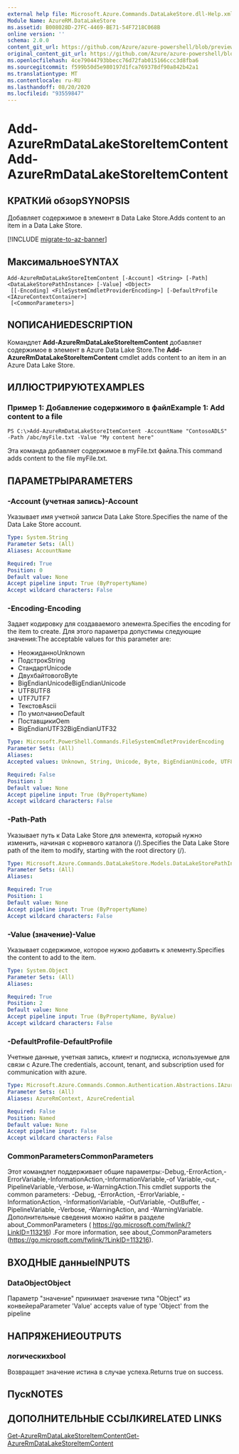 ```yaml
---
external help file: Microsoft.Azure.Commands.DataLakeStore.dll-Help.xml
Module Name: AzureRM.DataLakeStore
ms.assetid: B008028D-27FC-4469-BE71-54F7218C068B
online version: ''
schema: 2.0.0
content_git_url: https://github.com/Azure/azure-powershell/blob/preview/src/ResourceManager/DataLakeStore/Commands.DataLakeStore/help/Add-AzureRmDataLakeStoreItemContent.md
original_content_git_url: https://github.com/Azure/azure-powershell/blob/preview/src/ResourceManager/DataLakeStore/Commands.DataLakeStore/help/Add-AzureRmDataLakeStoreItemContent.md
ms.openlocfilehash: 4ce79044793bbecc76d72fab015166ccc3d8fba6
ms.sourcegitcommit: f599b50d5e980197d1fca769378df90a842b42a1
ms.translationtype: MT
ms.contentlocale: ru-RU
ms.lasthandoff: 08/20/2020
ms.locfileid: "93559847"
---
```

# <span data-ttu-id="b6862-101">Add-AzureRmDataLakeStoreItemContent</span><span class="sxs-lookup"><span data-stu-id="b6862-101">Add-AzureRmDataLakeStoreItemContent</span></span>

## <span data-ttu-id="b6862-102">КРАТКИй обзор</span><span class="sxs-lookup"><span data-stu-id="b6862-102">SYNOPSIS</span></span>
<span data-ttu-id="b6862-103">Добавляет содержимое в элемент в Data Lake Store.</span><span class="sxs-lookup"><span data-stu-id="b6862-103">Adds content to an item in a Data Lake Store.</span></span>

[!INCLUDE [migrate-to-az-banner](../../includes/migrate-to-az-banner.md)]

## <span data-ttu-id="b6862-104">Максимальное</span><span class="sxs-lookup"><span data-stu-id="b6862-104">SYNTAX</span></span>

```
Add-AzureRmDataLakeStoreItemContent [-Account] <String> [-Path] <DataLakeStorePathInstance> [-Value] <Object>
 [[-Encoding] <FileSystemCmdletProviderEncoding>] [-DefaultProfile <IAzureContextContainer>]
 [<CommonParameters>]
```

## <span data-ttu-id="b6862-105">NОПИСАНИЕ</span><span class="sxs-lookup"><span data-stu-id="b6862-105">DESCRIPTION</span></span>
<span data-ttu-id="b6862-106">Командлет **Add-AzureRmDataLakeStoreItemContent** добавляет содержимое в элемент в Azure Data Lake Store.</span><span class="sxs-lookup"><span data-stu-id="b6862-106">The **Add-AzureRmDataLakeStoreItemContent** cmdlet adds content to an item in an Azure Data Lake Store.</span></span>

## <span data-ttu-id="b6862-107">ИЛЛЮСТРИРУЮТ</span><span class="sxs-lookup"><span data-stu-id="b6862-107">EXAMPLES</span></span>

### <span data-ttu-id="b6862-108">Пример 1: Добавление содержимого в файл</span><span class="sxs-lookup"><span data-stu-id="b6862-108">Example 1: Add content to a file</span></span>
```
PS C:\>Add-AzureRmDataLakeStoreItemContent -AccountName "ContosoADLS" -Path /abc/myFile.txt -Value "My content here"
```

<span data-ttu-id="b6862-109">Эта команда добавляет содержимое в myFile.txt файла.</span><span class="sxs-lookup"><span data-stu-id="b6862-109">This command adds content to the file myFile.txt.</span></span>

## <span data-ttu-id="b6862-110">ПАРАМЕТРЫ</span><span class="sxs-lookup"><span data-stu-id="b6862-110">PARAMETERS</span></span>

### <span data-ttu-id="b6862-111">-Account (учетная запись)</span><span class="sxs-lookup"><span data-stu-id="b6862-111">-Account</span></span>
<span data-ttu-id="b6862-112">Указывает имя учетной записи Data Lake Store.</span><span class="sxs-lookup"><span data-stu-id="b6862-112">Specifies the name of the Data Lake Store account.</span></span>

```yaml
Type: System.String
Parameter Sets: (All)
Aliases: AccountName

Required: True
Position: 0
Default value: None
Accept pipeline input: True (ByPropertyName)
Accept wildcard characters: False
```

### <span data-ttu-id="b6862-113">-Encoding</span><span class="sxs-lookup"><span data-stu-id="b6862-113">-Encoding</span></span>
<span data-ttu-id="b6862-114">Задает кодировку для создаваемого элемента.</span><span class="sxs-lookup"><span data-stu-id="b6862-114">Specifies the encoding for the item to create.</span></span>
<span data-ttu-id="b6862-115">Для этого параметра допустимы следующие значения:</span><span class="sxs-lookup"><span data-stu-id="b6862-115">The acceptable values for this parameter are:</span></span>

- <span data-ttu-id="b6862-116">Неожиданно</span><span class="sxs-lookup"><span data-stu-id="b6862-116">Unknown</span></span>
- <span data-ttu-id="b6862-117">Подстрок</span><span class="sxs-lookup"><span data-stu-id="b6862-117">String</span></span>
- <span data-ttu-id="b6862-118">Стандарт</span><span class="sxs-lookup"><span data-stu-id="b6862-118">Unicode</span></span>
- <span data-ttu-id="b6862-119">Двухбайтового</span><span class="sxs-lookup"><span data-stu-id="b6862-119">Byte</span></span>
- <span data-ttu-id="b6862-120">BigEndianUnicode</span><span class="sxs-lookup"><span data-stu-id="b6862-120">BigEndianUnicode</span></span>
- <span data-ttu-id="b6862-121">UTF8</span><span class="sxs-lookup"><span data-stu-id="b6862-121">UTF8</span></span>
- <span data-ttu-id="b6862-122">UTF7</span><span class="sxs-lookup"><span data-stu-id="b6862-122">UTF7</span></span>
- <span data-ttu-id="b6862-123">Текстов</span><span class="sxs-lookup"><span data-stu-id="b6862-123">Ascii</span></span>
- <span data-ttu-id="b6862-124">По умолчанию</span><span class="sxs-lookup"><span data-stu-id="b6862-124">Default</span></span>
- <span data-ttu-id="b6862-125">Поставщики</span><span class="sxs-lookup"><span data-stu-id="b6862-125">Oem</span></span>
- <span data-ttu-id="b6862-126">BigEndianUTF32</span><span class="sxs-lookup"><span data-stu-id="b6862-126">BigEndianUTF32</span></span>

```yaml
Type: Microsoft.PowerShell.Commands.FileSystemCmdletProviderEncoding
Parameter Sets: (All)
Aliases: 
Accepted values: Unknown, String, Unicode, Byte, BigEndianUnicode, UTF8, UTF7, UTF32, Ascii, Default, Oem, BigEndianUTF32

Required: False
Position: 3
Default value: None
Accept pipeline input: True (ByPropertyName)
Accept wildcard characters: False
```

### <span data-ttu-id="b6862-127">-Path</span><span class="sxs-lookup"><span data-stu-id="b6862-127">-Path</span></span>
<span data-ttu-id="b6862-128">Указывает путь к Data Lake Store для элемента, который нужно изменить, начиная с корневого каталога (/).</span><span class="sxs-lookup"><span data-stu-id="b6862-128">Specifies the Data Lake Store path of the item to modify, starting with the root directory (/).</span></span>

```yaml
Type: Microsoft.Azure.Commands.DataLakeStore.Models.DataLakeStorePathInstance
Parameter Sets: (All)
Aliases: 

Required: True
Position: 1
Default value: None
Accept pipeline input: True (ByPropertyName)
Accept wildcard characters: False
```

### <span data-ttu-id="b6862-129">-Value (значение)</span><span class="sxs-lookup"><span data-stu-id="b6862-129">-Value</span></span>
<span data-ttu-id="b6862-130">Указывает содержимое, которое нужно добавить к элементу.</span><span class="sxs-lookup"><span data-stu-id="b6862-130">Specifies the content to add to the item.</span></span>

```yaml
Type: System.Object
Parameter Sets: (All)
Aliases: 

Required: True
Position: 2
Default value: None
Accept pipeline input: True (ByPropertyName, ByValue)
Accept wildcard characters: False
```

### <span data-ttu-id="b6862-131">-DefaultProfile</span><span class="sxs-lookup"><span data-stu-id="b6862-131">-DefaultProfile</span></span>
<span data-ttu-id="b6862-132">Учетные данные, учетная запись, клиент и подписка, используемые для связи с Azure.</span><span class="sxs-lookup"><span data-stu-id="b6862-132">The credentials, account, tenant, and subscription used for communication with azure.</span></span>

```yaml
Type: Microsoft.Azure.Commands.Common.Authentication.Abstractions.IAzureContextContainer
Parameter Sets: (All)
Aliases: AzureRmContext, AzureCredential

Required: False
Position: Named
Default value: None
Accept pipeline input: False
Accept wildcard characters: False
```

### <span data-ttu-id="b6862-133">CommonParameters</span><span class="sxs-lookup"><span data-stu-id="b6862-133">CommonParameters</span></span>
<span data-ttu-id="b6862-134">Этот командлет поддерживает общие параметры:-Debug,-ErrorAction,-ErrorVariable,-InformationAction,-InformationVariable,-of Variable,-out,-PipelineVariable,-Verbose, и-WarningAction.</span><span class="sxs-lookup"><span data-stu-id="b6862-134">This cmdlet supports the common parameters: -Debug, -ErrorAction, -ErrorVariable, -InformationAction, -InformationVariable, -OutVariable, -OutBuffer, -PipelineVariable, -Verbose, -WarningAction, and -WarningVariable.</span></span> <span data-ttu-id="b6862-135">Дополнительные сведения можно найти в разделе about_CommonParameters ( https://go.microsoft.com/fwlink/?LinkID=113216) .</span><span class="sxs-lookup"><span data-stu-id="b6862-135">For more information, see about_CommonParameters (https://go.microsoft.com/fwlink/?LinkID=113216).</span></span>

## <span data-ttu-id="b6862-136">ВХОДНЫЕ данные</span><span class="sxs-lookup"><span data-stu-id="b6862-136">INPUTS</span></span>

### <span data-ttu-id="b6862-137">DataObject</span><span class="sxs-lookup"><span data-stu-id="b6862-137">Object</span></span>
<span data-ttu-id="b6862-138">Параметр "значение" принимает значение типа "Object" из конвейера</span><span class="sxs-lookup"><span data-stu-id="b6862-138">Parameter 'Value' accepts value of type 'Object' from the pipeline</span></span>

## <span data-ttu-id="b6862-139">НАПРЯЖЕНИЕ</span><span class="sxs-lookup"><span data-stu-id="b6862-139">OUTPUTS</span></span>

### <span data-ttu-id="b6862-140">логических</span><span class="sxs-lookup"><span data-stu-id="b6862-140">bool</span></span>
<span data-ttu-id="b6862-141">Возвращает значение истина в случае успеха.</span><span class="sxs-lookup"><span data-stu-id="b6862-141">Returns true on success.</span></span>

## <span data-ttu-id="b6862-142">Пуск</span><span class="sxs-lookup"><span data-stu-id="b6862-142">NOTES</span></span>

## <span data-ttu-id="b6862-143">ДОПОЛНИТЕЛЬНЫЕ ССЫЛКИ</span><span class="sxs-lookup"><span data-stu-id="b6862-143">RELATED LINKS</span></span>

[<span data-ttu-id="b6862-144">Get-AzureRmDataLakeStoreItemContent</span><span class="sxs-lookup"><span data-stu-id="b6862-144">Get-AzureRmDataLakeStoreItemContent</span></span>](./Get-AzureRmDataLakeStoreItemContent.md)


